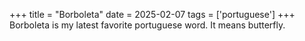 +++
title =  "Borboleta"
date = 2025-02-07
tags = ['portuguese']
+++
Borboleta is my latest favorite portuguese word. It means butterfly.